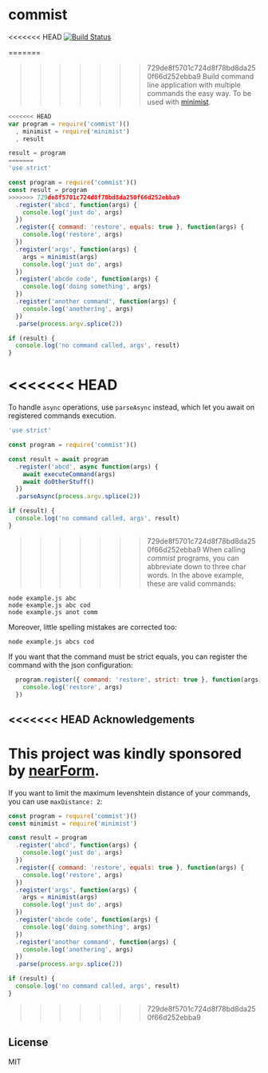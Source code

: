 commist
=======

<<<<<<< HEAD
[![Build Status](https://travis-ci.com/mcollina/commist.svg?branch=master)](https://travis-ci.com/mcollina/commist)

=======
>>>>>>> 729de8f5701c724d8f78bd8da250f66d252ebba9
Build command line application with multiple commands the easy way.
To be used with [minimist](http://npm.im/minimist).

```js
<<<<<<< HEAD
var program = require('commist')()
  , minimist = require('minimist')
  , result

result = program
=======
'use strict'

const program = require('commist')()
const result = program
>>>>>>> 729de8f5701c724d8f78bd8da250f66d252ebba9
  .register('abcd', function(args) {
    console.log('just do', args)
  })
  .register({ command: 'restore', equals: true }, function(args) {
    console.log('restore', args)
  })
  .register('args', function(args) {
    args = minimist(args)
    console.log('just do', args)
  })
  .register('abcde code', function(args) {
    console.log('doing something', args)
  })
  .register('another command', function(args) {
    console.log('anothering', args)
  })
  .parse(process.argv.splice(2))

if (result) {
  console.log('no command called, args', result)
}
```

<<<<<<< HEAD
=======
To handle `async` operations, use `parseAsync` instead,
which let you await on registered commands execution.

```js
'use strict'

const program = require('commist')()

const result = await program
  .register('abcd', async function(args) {
    await executeCommand(args)
    await doOtherStuff()
  })
  .parseAsync(process.argv.splice(2))

if (result) {
  console.log('no command called, args', result)
}
```

>>>>>>> 729de8f5701c724d8f78bd8da250f66d252ebba9
When calling _commist_ programs, you can abbreviate down to three char
words. In the above example, these are valid commands:

```
node example.js abc
node example.js abc cod
node example.js anot comm
```

Moreover, little spelling mistakes are corrected too:

```
node example.js abcs cod
```

If you want that the command must be strict equals, you can register the
command with the json configuration:

```js
  program.register({ command: 'restore', strict: true }, function(args) {
    console.log('restore', args)
  })
```

<<<<<<< HEAD
Acknowledgements
----------------

This project was kindly sponsored by [nearForm](http://nearform.com).
=======
If you want to limit the maximum levenshtein distance of your commands,
you can use `maxDistance: 2`:

```js
const program = require('commist')()
const minimist = require('minimist')

const result = program
  .register('abcd', function(args) {
    console.log('just do', args)
  })
  .register({ command: 'restore', equals: true }, function(args) {
    console.log('restore', args)
  })
  .register('args', function(args) {
    args = minimist(args)
    console.log('just do', args)
  })
  .register('abcde code', function(args) {
    console.log('doing something', args)
  })
  .register('another command', function(args) {
    console.log('anothering', args)
  })
  .parse(process.argv.splice(2))

if (result) {
  console.log('no command called, args', result)
}
```
>>>>>>> 729de8f5701c724d8f78bd8da250f66d252ebba9

License
-------

MIT
